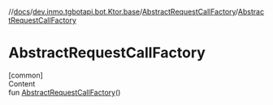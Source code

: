 //[docs](../../../index.md)/[dev.inmo.tgbotapi.bot.Ktor.base](../index.md)/[AbstractRequestCallFactory](index.md)/[AbstractRequestCallFactory](-abstract-request-call-factory.md)



# AbstractRequestCallFactory  
[common]  
Content  
fun [AbstractRequestCallFactory](-abstract-request-call-factory.md)()  



